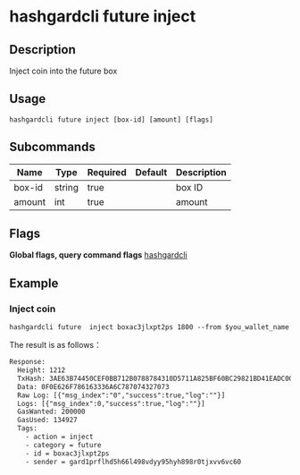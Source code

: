 # hashgardcli  future inject

## Description
Inject coin into the future box



## Usage
```shell
hashgardcli future inject [box-id] [amount] [flags]
```



## Subcommands

| Name| Type  | Required | Default   | Description        |
| ------ | ------ | -------- | ------ | ------------ |
| box-id | string | true       |        | box ID|
| amount | int   | true       |        | amount   |



## Flags

**Global flags, query command flags** [hashgardcli](../README.md)

## Example
### Inject coin

```shell
hashgardcli future  inject boxac3jlxpt2ps 1800 --from $you_wallet_name
```


The result is as follows：

```txt
Response:
  Height: 1212
  TxHash: 3AE63B74450CEF0BB712B0788784310D5711A825BF60BC29821BD41EADC00FBF
  Data: 0F0E626F786163336A6C787074327073
  Raw Log: [{"msg_index":"0","success":true,"log":""}]
  Logs: [{"msg_index":0,"success":true,"log":""}]
  GasWanted: 200000
  GasUsed: 134927
  Tags:
    - action = inject
    - category = future
    - id = boxac3jlxpt2ps
    - sender = gard1prflhd5h66l498vdyy95hyh898r0tjxvv6vc60
```
